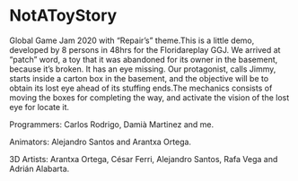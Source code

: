# NotAToyStory

Global Game Jam 2020 with “Repair’s” theme.This is a little demo, developed by 8 persons in 48hrs for the Floridareplay GGJ. We arrived at “patch” word, a toy that it was abandoned for its owner in the basement, because it’s broken. It has an eye missing. Our protagonist, calls Jimmy, starts inside a carton box in the basement, and the objective will be to obtain its lost eye ahead of its stuffing ends.The mechanics consists of moving the boxes for completing the way, and activate the vision of the lost eye for locate it.

Programmers: Carlos Rodrigo, Damià Martinez and me.

Animators: Alejandro Santos and Arantxa Ortega.

3D Artists: Arantxa Ortega, César Ferri, Alejandro Santos, Rafa Vega and Adrián Alabarta.

